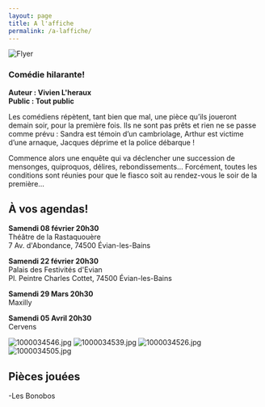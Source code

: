 ```yaml
---
layout: page
title: A l'affiche
permalink: /a-laffiche/
---
```

![Flyer]({{site.baseurl}}/flyer2024-page2.png)

### Comédie hilarante!
**Auteur : Vivien L'heraux**  
**Public : Tout public**  

Les comédiens répètent, tant bien que mal, une pièce qu’ils joueront demain soir, pour la première fois.
Ils ne sont pas prêts et rien ne se passe comme prévu : Sandra est témoin d’un cambriolage, Arthur est victime d’une arnaque, Jacques déprime et la police débarque !

Commence alors une enquête qui va déclencher une succession de mensonges, quiproquos, délires, rebondissements…
Forcément, toutes les conditions sont réunies pour que le fiasco soit au rendez-vous le soir de la première…

## À vos agendas!

**Samendi 08 février 20h30**  
Théâtre de la Rastaquouère  
7 Av. d'Abondance, 74500 Évian-les-Bains

**Samendi 22 février 20h30**  
Palais des Festivités d'Evian  
Pl. Peintre Charles Cottet, 74500 Évian-les-Bains

**Samendi 29 Mars 20h30**  
Maxilly

**Samendi 05 Avril 20h30**  
Cervens

![1000034546.jpg]({{site.baseurl}}/1000034546.jpg) ![1000034539.jpg]({{site.baseurl}}/1000034539.jpg) ![1000034526.jpg]({{site.baseurl}}/1000034526.jpg)
![1000034505.jpg]({{site.baseurl}}/1000034505.jpg)


## Pièces jouées
-Les Bonobos
